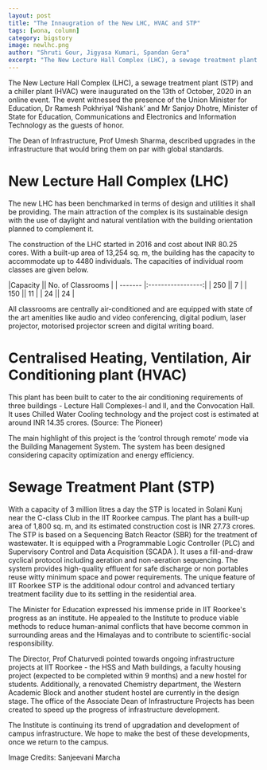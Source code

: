 ```yaml
---
layout: post
title: "The Innaugration of the New LHC, HVAC and STP"
tags: [wona, column]
category: bigstory
image: newlhc.png
author: "Shruti Gour, Jigyasa Kumari, Spandan Gera"
excerpt: "The New Lecture Hall Complex (LHC), a sewage treatment plant (STP) and a chiller plant (HVAC) were inaugurated on the 13th of October, 2020 in an online event."
---
```


The New Lecture Hall Complex (LHC), a sewage treatment plant (STP) and a chiller plant (HVAC) were inaugurated on the 13th of October, 2020 in an online event. The event witnessed the presence of the Union Minister for Education, Dr Ramesh Pokhriyal ‘Nishank’ and Mr Sanjoy Dhotre, Minister of State for Education, Communications and Electronics and Information Technology as the guests of honor. 

The Dean of Infrastructure, Prof Umesh Sharma, described upgrades in the infrastructure that would bring them on par with global standards. 

# New Lecture Hall Complex (LHC)

The new LHC has been benchmarked in terms of design and utilities it shall be providing. The main attraction of the complex is its sustainable design with the use of daylight and natural ventilation with the building orientation planned to complement it.

The construction of the LHC started in 2016 and cost about INR 80.25 cores. With a built-up area of 13,254 sq. m, the building has the capacity to accommodate up to 4480 individuals. The capacities of individual room classes are given below. 

|Capacity ||  No. of Classrooms |
| ------- |:-----------------:|
|   250   ||         7         |
|   150   ||         11        |
|   24    ||         24        |


All classrooms are centrally air-conditioned and are equipped with state of the art amenities like audio and video conferencing, digital podium, laser projector, motorised projector screen and digital writing board.

# Centralised Heating, Ventilation, Air Conditioning plant (HVAC)

This plant has been built to cater to the air conditioning requirements of three buildings - Lecture Hall Complexes-l and ll, and the Convocation Hall. It uses Chilled Water Cooling technology and the project cost is estimated at around INR 14.35 crores. (Source: The Pioneer)

The main highlight of this project is the ‘control through remote’ mode via the Building Management System. The system has been designed considering capacity optimization and energy efficiency.

# Sewage Treatment Plant (STP)

With a capacity of 3 million litres a day the STP is located in Solani Kunj near the C-class Club in the IIT Roorkee campus. The plant has a built-up area of 1,800 sq. m, and its estimated construction cost is INR 27.73 crores. The STP is based on a Sequencing Batch Reactor (SBR) for the treatment of wastewater. It is equipped with a Programmable Logic Controller (PLC) and Supervisory Control and Data Acquisition (SCADA ). It uses a fill-and-draw cyclical protocol including aeration and non-aeration sequencing. The system provides high-quality effluent for safe discharge or non portables reuse witty minimum space and power requirements. The unique feature of IIT Roorkee STP is the additional odour control and advanced tertiary treatment facility due to its settling in the residential area. 
 
The Minister for Education expressed his immense pride in IIT Roorkee's progress as an institute. He appealed to the Institute to produce viable methods to reduce human-animal conflicts that have become common in surrounding areas and the Himalayas and to contribute to scientific-social responsibility.

The Director, Prof Chaturvedi pointed towards ongoing infrastructure projects at IIT Roorkee - the HSS and Math buildings, a faculty housing project (expected to be completed within 9 months) and a new hostel for students. Additionally, a renovated Chemistry department, the Western Academic Block and another student hostel are currently in the design stage. The office of the Associate Dean of Infrastructure Projects has been created to speed up the progress of infrastructure development. 

The Institute is continuing its trend of upgradation and development of campus infrastructure. We hope to make the best of these developments, once we return to the campus.

Image Credits: Sanjeevani Marcha



